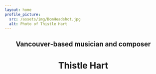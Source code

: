 ```yaml
---
layout: home
profile_picture:
  src: /assets/img/DomHeadshot.jpg
  alt: Photo of Thistle Hart
---
```

<center>
<h2 class>
Vancouver-based musician and composer 
</h2>
<h1 class>
Thistle Hart </h1>
</center>

